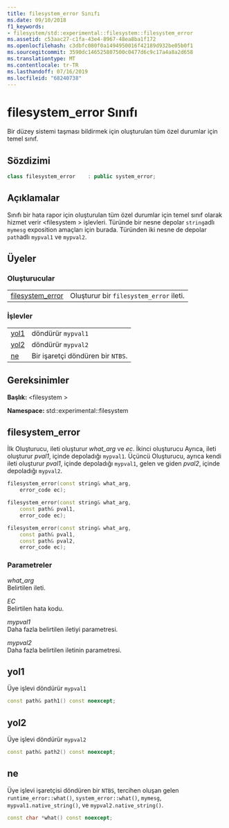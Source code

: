 ```yaml
---
title: filesystem_error Sınıfı
ms.date: 09/10/2018
f1_keywords:
- filesystem/std::experimental::filesystem::filesystem_error
ms.assetid: c53aac27-c1fa-43e4-8967-48ea8ba1f172
ms.openlocfilehash: c3dbfc080f0a1494950016f42189d932be05b0f1
ms.sourcegitcommit: 3590dc146525807500c0477d6c9c17a4a8a2d658
ms.translationtype: MT
ms.contentlocale: tr-TR
ms.lasthandoff: 07/16/2019
ms.locfileid: "68240738"
---
```

# <a name="filesystemerror-class"></a>filesystem_error Sınıfı

Bir düzey sistemi taşması bildirmek için oluşturulan tüm özel durumlar için temel sınıf.

## <a name="syntax"></a>Sözdizimi

```cpp
class filesystem_error    : public system_error;
```

## <a name="remarks"></a>Açıklamalar

Sınıfı bir hata rapor için oluşturulan tüm özel durumlar için temel sınıf olarak hizmet verir \<filesystem > işlevleri. Türünde bir nesne depolar `string`adlı `mymesg` exposition amaçları için burada. Türünden iki nesne de depolar `path`adlı `mypval1` ve `mypval2`.

## <a name="members"></a>Üyeler

### <a name="constructors"></a>Oluşturucular

|||
|-|-|
|[filesystem_error](#filesystem_error)|Oluşturur bir `filesystem_error` ileti.|

### <a name="functions"></a>İşlevler

|||
|-|-|
|[yol1](#path1)|döndürür `mypval1`|
|[yol2](#path2)|döndürür `mypval2`|
|[ne](#what)|Bir işaretçi döndüren bir `NTBS`.|

## <a name="requirements"></a>Gereksinimler

**Başlık:** \<filesystem >

**Namespace:** std::experimental::filesystem

## <a name="filesystem_error"></a> filesystem_error

İlk Oluşturucu, ileti oluşturur *what_arg* ve *ec*. İkinci oluşturucu Ayrıca, ileti oluşturur *pval1*, içinde depoladığı `mypval1`. Üçüncü Oluşturucu, ayrıca kendi ileti oluşturur *pval1*, içinde depoladığı `mypval1`, gelen ve giden *pval2*, içinde depoladığı `mypval2`.

```cpp
filesystem_error(const string& what_arg,
    error_code ec);

filesystem_error(const string& what_arg,
    const path& pval1,
    error_code ec);

filesystem_error(const string& what_arg,
    const path& pval1,
    const path& pval2,
    error_code ec);
```

### <a name="parameters"></a>Parametreler

*what_arg*\
Belirtilen ileti.

*EC*\
Belirtilen hata kodu.

*mypval1*\
Daha fazla belirtilen iletiyi parametresi.

*mypval2*\
Daha fazla belirtilen iletinin parametresi.

## <a name="path1"></a> yol1

Üye işlevi döndürür `mypval1`

```cpp
const path& path1() const noexcept;
```

## <a name="path2"></a> yol2

Üye işlevi döndürür `mypval2`

```cpp
const path& path2() const noexcept;
```

## <a name="what"></a> ne

Üye işlevi işaretçisi döndüren bir `NTBS`, tercihen oluşan gelen `runtime_error::what()`, `system_error::what()`, `mymesg`, `mypval1.native_string()`, ve `mypval2.native_string()`.

```cpp
const char *what() const noexcept;
```
